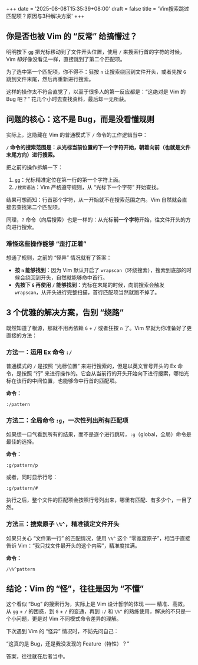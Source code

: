 +++
date = '2025-08-08T15:35:39+08:00'
draft = false
title = 'Vim搜索跳过匹配项？原因与3种解决方案'
+++

## 你是否也被 Vim 的 “反常” 给搞懵过？

明明按下 `gg` 把光标移动到了文件开头位置，使用 `/` 来搜索行首的字符的时候，Vim 却好像没看见一样，直接跳到了第二个匹配项。

为了选中第一个匹配项，你不得不：狂按 `n` 让搜索绕回到文件开头，或者先按 `G` 跳到文件末尾，然后再重新进行搜索。

这样的操作太不符合直觉了，以至于很多人的第一反应都是：“这绝对是 Vim 的 Bug 吧？” 花几个小时去查找资料，最后却一无所获。

## 问题的核心：这不是 Bug，而是没看懂规则

实际上，这隐藏在 Vim 的普通模式下 `/` 命令的工作逻辑当中：

**`/` 命令的搜索范围是：从光标当前位置的下一个字符开始，朝着向前（也就是文件末尾方向）进行搜索。**

把之前的操作拆解一下：
1.  `gg`：光标精准定位在第一行的第一个字符上面。
2.  `/搜索语法`：Vim 严格遵守规则，从 “光标下一个字符” 开始查找。

结果可想而知：行首那个字符，从一开始就不在搜索范围之内。Vim 自然就会直接去查找第二个匹配项。

同理，`?` 命令（向后搜索）也是一样的：从光标**前一个字符**开始，往文件开头的方向进行搜索。

### 难怪这些操作能够 “歪打正着”

想通了规则，之前的 “怪异” 情况就有了答案：
*   **按 `n` 能够找到**：因为 Vim 默认开启了 `wrapscan`（环绕搜索），搜索到底部的时候会绕回到开头，自然就能够命中首行。
*   **先按下 `G` 再使用 `/` 能够找到**：光标在末尾的时候，向前搜索会触发 `wrapscan`，从开头进行完整扫描，首行匹配项当然就跑不掉了。

## 3 个优雅的解决方案，告别 “绕路”

既然知道了根源，那就不用再依赖 `G` + `/` 或者狂按 `n` 了。Vim 早就为你准备好了更直接的方法：

### 方法一：运用 Ex 命令 `:/`
普通模式的 `/` 是按照 “光标位置” 来进行搜索的，但是以英文冒号开头的 Ex 命令，是按照 “行” 来进行操作的。它会从当前行的开头开始向下进行搜索，哪怕光标在该行的中间位置，也能够命中行首的匹配项。

**命令：**
```
:/pattern
```

### 方法二：全局命令 `:g`，一次性列出所有匹配项
如果想一口气看到所有的结果，而不是逐个进行跳转，`:g`（global，全局）命令是最佳的选择。

**命令：**
```
:g/pattern/p
```
或者，同时显示行号：
```
:g/pattern/#
```

执行之后，整个文件的匹配项会按照行号列出来，哪里有匹配、有多少个，一目了然。

### 方法三：搜索原子 `\%^`，精准锁定文件开头
如果只关心 “文件第一行” 的匹配情况，使用 `\%^` 这个 “零宽度原子”，相当于直接告诉 Vim：“我只找文件最开头的这个内容”，精准度拉满。

**命令：**
```
/\%^pattern
```

## 结论：Vim 的 “怪”，往往是因为 “不懂”

这个看似 “Bug” 的搜索行为，实际上是 Vim 设计哲学的体现 —— 精准、高效。从 `gg` + `/` 的困惑，到 `G` + `/` 的变通，再到 `:/` 和 `\%^` 的熟练使用，解决的不只是一个小问题，更是对 Vim 不同模式命令差异的理解。

下次遇到 Vim 的 “怪异” 情况时，不妨先问自己：

“这真的是 Bug，还是我没发现的 Feature（特性）？”

答案，往往就在后者当中。